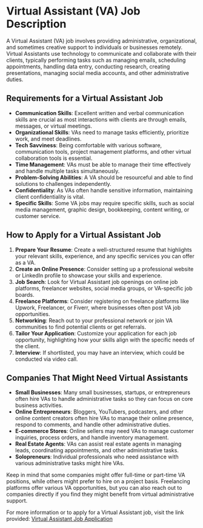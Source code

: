 # Virtual Assistant (VA) Job Description

A Virtual Assistant (VA) job involves providing administrative, organizational, and sometimes creative support to individuals or businesses remotely. Virtual Assistants use technology to communicate and collaborate with their clients, typically performing tasks such as managing emails, scheduling appointments, handling data entry, conducting research, creating presentations, managing social media accounts, and other administrative duties.

## Requirements for a Virtual Assistant Job

- **Communication Skills**: Excellent written and verbal communication skills are crucial as most interactions with clients are through emails, messages, or virtual meetings.
- **Organizational Skills**: VAs need to manage tasks efficiently, prioritize work, and meet deadlines.
- **Tech Savviness**: Being comfortable with various software, communication tools, project management platforms, and other virtual collaboration tools is essential.
- **Time Management**: VAs must be able to manage their time effectively and handle multiple tasks simultaneously.
- **Problem-Solving Abilities**: A VA should be resourceful and able to find solutions to challenges independently.
- **Confidentiality**: As VAs often handle sensitive information, maintaining client confidentiality is vital.
- **Specific Skills**: Some VA jobs may require specific skills, such as social media management, graphic design, bookkeeping, content writing, or customer service.

## How to Apply for a Virtual Assistant Job

1. **Prepare Your Resume**: Create a well-structured resume that highlights your relevant skills, experience, and any specific services you can offer as a VA.
2. **Create an Online Presence**: Consider setting up a professional website or LinkedIn profile to showcase your skills and experience.
3. **Job Search**: Look for Virtual Assistant job openings on online job platforms, freelancer websites, social media groups, or VA-specific job boards.
4. **Freelance Platforms**: Consider registering on freelance platforms like Upwork, Freelancer, or Fiverr, where businesses often post VA job opportunities.
5. **Networking**: Reach out to your professional network or join VA communities to find potential clients or get referrals.
6. **Tailor Your Application**: Customize your application for each job opportunity, highlighting how your skills align with the specific needs of the client.
7. **Interview**: If shortlisted, you may have an interview, which could be conducted via video call.

## Companies That Might Need Virtual Assistants

- **Small Businesses**: Many small businesses, startups, or entrepreneurs often hire VAs to handle administrative tasks so they can focus on core business activities.
- **Online Entrepreneurs**: Bloggers, YouTubers, podcasters, and other online content creators often hire VAs to manage their online presence, respond to comments, and handle other administrative duties.
- **E-commerce Stores**: Online sellers may need VAs to manage customer inquiries, process orders, and handle inventory management.
- **Real Estate Agents**: VAs can assist real estate agents in managing leads, coordinating appointments, and other administrative tasks.
- **Solopreneurs**: Individual professionals who need assistance with various administrative tasks might hire VAs.

Keep in mind that some companies might offer full-time or part-time VA positions, while others might prefer to hire on a project basis. Freelancing platforms offer various VA opportunities, but you can also reach out to companies directly if you find they might benefit from virtual administrative support.

For more information or to apply for a Virtual Assistant job, visit the link provided: [Virtual Assistant Job Application](https://applyatjob.com/lahore/virtual-assistant)
